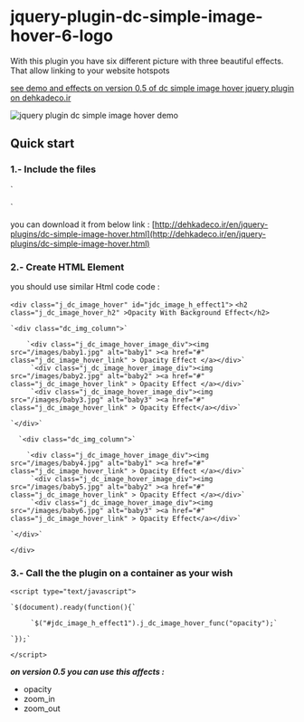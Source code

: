 # jquery-plugin-dc-simple-image-hover-6-logo
With this plugin you have six different picture with three beautiful effects. That allow linking to your website hotspots

[see demo and effects on version 0.5 of dc simple image hover jquery plugin on dehkadeco.ir](http://dehkadeco.ir/en/jquery-plugins/dc-simple-image-hover.html)

![jquery plugin dc simple image hover demo](http://dehkadeco.ir/images/tasavir/downloads_cat/Dc_Six_Logo_Hover_For_Joomla/module-dc-six-logo-hover_1.jpg)
## Quick start
 

### 1.- Include the files

`<script src="https://ajax.googleapis.com/ajax/libs/jquery/1.11.3/jquery.min.js"></script>
<script src="/js/j_dc_image_hover.js" type="text/javascript"></script>
<link href="/css/j_dc_image_hover.css" rel="stylesheet" type="text/css" />
   
<link href='https://fonts.googleapis.com/css?family=Averia+Sans+Libre' rel='stylesheet' type='text/css'>`

  you can download it from below link :
   [http://dehkadeco.ir/en/jquery-plugins/dc-simple-image-hover.html](http://dehkadeco.ir/en/jquery-plugins/dc-simple-image-hover.html)

### 2.- Create HTML Element

you should use similar Html code code :

`<div class="j_dc_image_hover" id="jdc_image_h_effect1">`
     `<h2 class="j_dc_image_hover_h2" >Opacity With Background Effect</h2>`
      
    `<div class="dc_img_column">`
     
        `<div class="j_dc_image_hover_image_div"><img src="/images/baby1.jpg" alt="baby1" ><a href="#" class="j_dc_image_hover_link" > Opacity Effect </a></div>`
         `<div class="j_dc_image_hover_image_div"><img src="/images/baby2.jpg" alt="baby2" ><a href="#" class="j_dc_image_hover_link" > Opacity Effect </a></div>`
         `<div class="j_dc_image_hover_image_div"><img src="/images/baby3.jpg" alt="baby3" ><a href="#" class="j_dc_image_hover_link" > Opacity Effect</a></div>`
          
    `</div>`
     
      `<div class="dc_img_column">`
       
        `<div class="j_dc_image_hover_image_div"><img src="/images/baby4.jpg" alt="baby1" ><a href="#" class="j_dc_image_hover_link" > Opacity Effect </a></div>`
         `<div class="j_dc_image_hover_image_div"><img src="/images/baby5.jpg" alt="baby2" ><a href="#" class="j_dc_image_hover_link" > Opacity Effect </a></div>`
         `<div class="j_dc_image_hover_image_div"><img src="/images/baby6.jpg" alt="baby3" ><a href="#" class="j_dc_image_hover_link" > Opacity Effect</a></div>`
         
    `</div>`
     
`</div>`
 

 

### 3.- Call the the plugin on a container as your wish

`<script type="text/javascript">`
     
    `$(document).ready(function(){`
   
         `$("#jdc_image_h_effect1").j_dc_image_hover_func("opacity");`
     
    `});`
     
`</script>`
 

**_on version 0.5 you can use this affects :_**

* opacity
* zoom_in
* zoom_out

 

 

